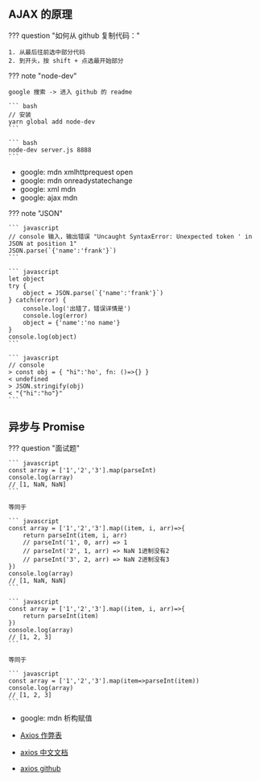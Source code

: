 
## AJAX 的原理

??? question "如何从 github 复制代码："

    1. 从最后往前选中部分代码
    2. 到开头，按 shift + 点选最开始部分

??? note "node-dev"

    google 搜索 -> 进入 github 的 readme

    ``` bash
    // 安装
    yarn global add node-dev
    ```

    ``` bash
    node-dev server.js 8888
    ```

* google: mdn xmlhttprequest open
* google: mdn onreadystatechange
* google: xml mdn
* google: ajax mdn

??? note "JSON"

    ``` javascript
    // console 输入，输出错误 "Uncaught SyntaxError: Unexpected token ' in JSON at position 1"
    JSON.parse(`{'name':'frank'}`)
    ```

    ``` javascript
    let object
    try {
        object = JSON.parse(`{'name':'frank'}`)
    } catch(error) {
        console.log('出错了，错误详情是')
        console.log(error)
        object = {'name':'no name'}
    }
    console.log(object)
    ```

    ``` javascript
    // console
    > const obj = { "hi":'ho', fn: ()=>{} }
    < undefined
    > JSON.stringify(obj) 
    < "{"hi":"ho"}"
    ```

## 异步与 Promise

??? question "面试题"

    ``` javascript
    const array = ['1','2','3'].map(parseInt)
    console.log(array)
    // [1, NaN, NaN]
    ```

    等同于

    ``` javascript
    const array = ['1','2','3'].map((item, i, arr)=>{
        return parseInt(item, i, arr)
        // parseInt('1', 0, arr) => 1
        // parseInt('2', 1, arr) => NaN 1进制没有2
        // parseInt('3', 2, arr) => NaN 2进制没有3
    })
    console.log(array)
    // [1, NaN, NaN]
    ```

    ``` javascript
    const array = ['1','2','3'].map((item, i, arr)=>{
        return parseInt(item)
    })
    console.log(array)
    // [1, 2, 3]
    ```

    等同于

    ``` javascript
    const array = ['1','2','3'].map(item=>parseInt(item))
    console.log(array)
    // [1, 2, 3]
    ```

* google: mdn 析构赋值

* [Axios 作弊表](https://juejin.im/post/6844903569745788941)
* [axios 中文文档](http://axios-js.com/zh-cn/docs/index.html)
* [axios github](https://github.com/axios/axios)


